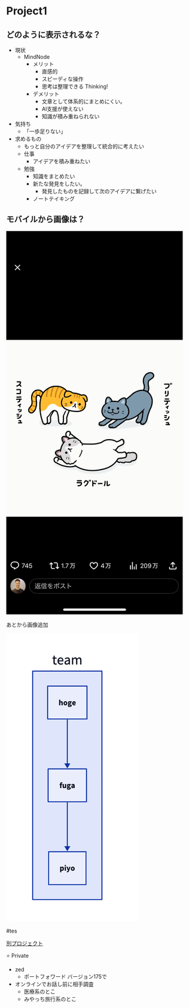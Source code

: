 # Project1

## どのように表示されるな？

- 現状
  - MindNode
    - メリット
      - 直感的
      - スピーディな操作
      - 思考は整理できる Thinking!
    - デメリット
      - 文章として体系的にまとめにくい。
      - AI支援が使えない
      - 知識が積み重ねられない
- 気持ち
  - 「一歩足りない」
- 求めるもの
  - もっと自分のアイデアを整理して統合的に考えたい
  - 仕事
    - アイデアを積み重ねたい
  - 勉強
    - 知識をまとめたい
    - 新たな発見をしたい。
      - 発見したものを記録して次のアイデアに繋げたい
    - ノートテイキング

## モバイルから画像は？

![cat](i/eb0eeaca-009f-4b77-a9bd-f539eb036f17.jpg)

あとから画像追加

![pro_map.png](i/pro_map.png)

#tes

[別プロジェクト](/Users/kazuhideoki/network-learning/memo.md)

⭐️ Private
- zed
  - ポートフォワード バージョン175で
- オンラインでお話し前に相手調査
  - 医療系のとこ
  - みやっち旅行系のとこ

